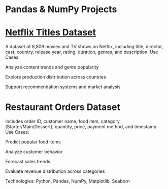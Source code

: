 # Pandas & NumPy Projects

# [Netflix Titles Dataset](https://www.kaggle.com/datasets/rahulvyasm/netflix-movies-and-tv-shows)
A dataset of 8,809 movies and TV shows on Netflix, including title, director, cast, country, release year, rating, duration, genres, and description.
Use Cases:

Analyze content trends and genre popularity

Explore production distribution across countries

Support recommendation systems and market analysis

# Restaurant Orders Dataset
Includes order ID, customer name, food item, category (Starter/Main/Dessert), quantity, price, payment method, and timestamp.
Use Cases:

Predict popular food items

Analyze customer behavior

Forecast sales trends

Evaluate revenue distribution across categories

Technologies: Python, Pandas, NumPy, Matplotlib, Seaborn